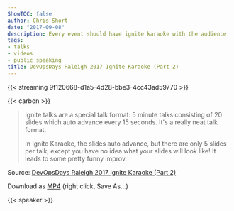 ```yaml
---
ShowTOC: false
author: Chris Short
date: "2017-09-08"
description: Every event should have ignite karaoke with the audience
tags:
- talks
- videos
- public speaking
title: DevOpsDays Raleigh 2017 Ignite Karaoke (Part 2)
---
```


{{< streaming 9f120668-d1a5-4d28-bbe3-4cc43ad59770 >}}

{{< carbon >}}

> Ignite talks are a special talk format: 5 minute talks consisting of 20 slides which auto advance every 15 seconds. It's a really neat talk format.
>
> In Ignite Karaoke, the slides auto advance, but there are only 5 slides per talk, except you have no idea what your slides will look like! It leads to some pretty funny improv.

Source: [DevOpsDays Raleigh 2017 Ignite Karaoke (Part 2)](https://youtu.be/Pz2r2eDCR74)

Download as [MP4](https://shortcdn.com/chrisshort/DevOpsDays-Raleigh-2017-Ignite-Karaoke-Part-2.mp4) (right click, Save As...)

{{< speaker >}}
